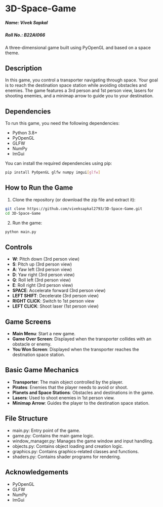 # 3D-Space-Game
##### Name: Vivek Sapkal
##### Roll No.: B22AI066
A three-dimensional game built using PyOpenGL and based on a space theme.
## Description


In this game, you control a transporter navigating through space. Your goal is to reach the destination space station while avoiding obstacles and enemies. The game features a 3rd person and 1st person view, lasers for shooting enemies, and a minimap arrow to guide you to your destination.


## Dependencies


To run this game, you need the following dependencies:


- Python 3.8+
- PyOpenGL
- GLFW
- NumPy
- ImGui


You can install the required dependencies using pip:


```sh
pip install PyOpenGL glfw numpy imgui[glfw]
```


## How to Run the Game


1. Clone the repository (or download the zip file and extract it):


```sh
git clone https://github.com/viveksapkal2793/3D-Space-Game.git
cd 3D-Space-Game
```


2. Run the game:


```sh
python main.py
```


## Controls


- **W**: Pitch down (3rd person view)
- **S**: Pitch up (3rd person view)
- **A**: Yaw left (3rd person view)
- **D**: Yaw right (3rd person view)
- **Q**: Roll left (3rd person view)
- **E**: Roll right (3rd person view)
- **SPACE**: Accelerate forward (3rd person view)
- **LEFT SHIFT**: Decelerate (3rd person view)
- **RIGHT CLICK**: Switch to 1st person view
- **LEFT CLICK**: Shoot laser (1st person view)


## Game Screens


- **Main Menu**: Start a new game.
- **Game Over Screen**: Displayed when the transporter collides with an obstacle or enemy.
- **You Won Screen**: Displayed when the transporter reaches the destination space station.


## Basic Game Mechanics


- **Transporter**: The main object controlled by the player.
- **Pirates**: Enemies that the player needs to avoid or shoot.
- **Planets and Space Stations**: Obstacles and destinations in the game.
- **Lasers**: Used to shoot enemies in 1st person view.
- **Minimap Arrow**: Guides the player to the destination space station.


## File Structure


- main.py: Entry point of the game.
- game.py: Contains the main game logic.
- window_manager.py: Manages the game window and input handling.
- objects.py: Contains object loading and creation logic.
- graphics.py: Contains graphics-related classes and functions.
- shaders.py: Contains shader programs for rendering.


## Acknowledgements

- PyOpenGL
- GLFW
- NumPy
- ImGui